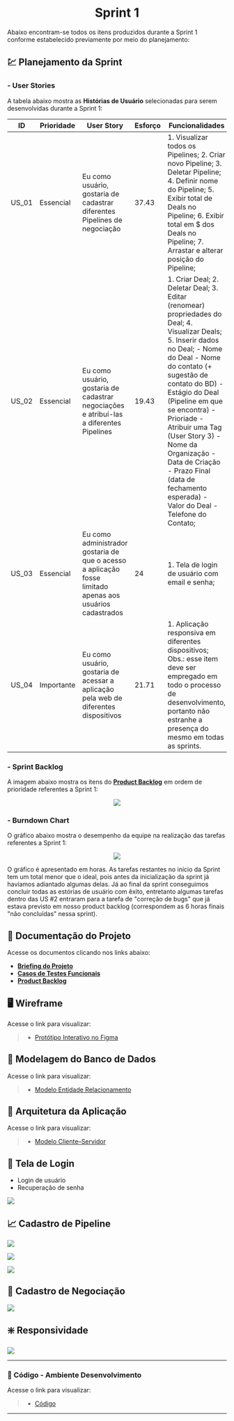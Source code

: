 <h1 align="center"> 
  Sprint 1
</h1>

Abaixo encontram-se todos os itens produzidos durante a Sprint 1 conforme estabelecido previamente por meio do planejamento: 

## 💹 Planejamento da Sprint

### - User Stories

A tabela abaixo mostra as __Histórias de Usuário__ selecionadas para serem desenvolvidas durante a Sprint 1:

| ID     | Prioridade | User Story                       | Esforço                              | Funcionalidades                      |
| -------| ---------- | -------------------------------- | ------------------------------------ | ------------------------------------ |
| US_01  | Essencial  | Eu como usuário, gostaria de cadastrar diferentes Pipelines de negociação | 37.43 | 1. Visualizar todos os Pipelines; 2. Criar novo Pipeline; 3. Deletar Pipeline; 4. Definir nome do Pipeline; 5. Exibir total de Deals no Pipeline; 6. Exibir total em $ dos Deals no Pipeline; 7. Arrastar e alterar posição do Pipeline; | 
| US_02  | Essencial  | Eu como usuário, gostaria de cadastrar negociações e atribuí-las a diferentes Pipelines  | 19.43 | 1. Criar Deal; 2. Deletar Deal; 3. Editar (renomear) propriedades do Deal; 4. Visualizar Deals; 5. Inserir dados no Deal; - Nome do Deal - Nome do contato (+ sugestão de contato do BD) - Estágio do Deal (Pipeline em que se encontra) - Prioriade - Atribuir uma Tag (User Story 3) - Nome da Organização - Data de Criação - Prazo Final (data de fechamento esperada) - Valor do Deal - Telefone do Contato; |
| US_03  | Essencial  | Eu como administrador gostaria de que o acesso a aplicação fosse limitado apenas aos usuários cadastrados | 24 | 1. Tela de login de usuário com email e senha; |
| US_04  | Importante | Eu como usuário, gostaria de acessar a aplicação pela web de diferentes dispositivos | 21.71 | 1. Aplicação responsiva em diferentes dispositivos; Obs.: esse item deve ser empregado em todo o processo de desenvolvimento, portanto não estranhe a presença do mesmo em todas as sprints. |

### - Sprint Backlog

A imagem abaixo mostra os itens do [__Product Backlog__](https://github.com/vinicius-hso/api-sem3-target-crm/blob/Sprint-1/Documentation/product-backlog-target.pdf) em ordem de prioridade referentes a Sprint 1:

<p align="center">
  <img src="https://github.com/vinicius-hso/api-sem3-target-crm/blob/Sprint-1/Documentation/user-story1.jpeg"/></p>

### - Burndown Chart

O gráfico abaixo mostra o desempenho da equipe na realização das tarefas referentes a Sprint 1:

<p align="center">
  <img src="https://github.com/vinicius-hso/api-sem3-target-crm/blob/Sprint-1/Images/Burndown_chart_S1.png"/></p>
  
  O gráfico é apresentado em horas. As tarefas restantes no início da Sprint tem um total menor que o ideal, pois antes da inicialização da sprint já havíamos adiantado algumas delas. Já ao final da sprint conseguimos concluir todas as estórias de usuário com êxito, entretanto algumas tarefas dentro das US #2 entraram para a tarefa de "correção de bugs" que já estava previsto em nosso product backlog (correspondem as 6 horas finais "não concluídas" nessa sprint). 

## 📂 Documentação do Projeto

Acesse os documentos clicando nos links abaixo:

* [__Briefing do Projeto__](https://github.com/vinicius-hso/api-sem3-target-crm/blob/Sprint-1/Documentation/briefing-target.pdf)
* [__Casos de Testes Funcionais__](https://github.com/vinicius-hso/api-sem3-target-crm/blob/Sprint-1/Documentation/Tests%20-%20BDD/testes-realizados.pdf)
* [__Product Backlog__](https://github.com/vinicius-hso/api-sem3-target-crm/blob/Sprint-1/Documentation/product-backlog-target.pdf)

## 🖥️ Wireframe 

Acesse o link para visualizar:

> * [Protótipo Interativo no Figma](https://www.figma.com/proto/9Wjemyb5Fc0einoBG4pciU/API---cluster8?node-id=217%3A1296&scaling=contain&page-id=0%3A1&starting-point-node-id=217%3A1296)

## 🎲 Modelagem do Banco de Dados

Acesse o link para visualizar:

> * [Modelo Entidade Relacionamento](https://github.com/vinicius-hso/api-sem3-target-crm/blob/Sprint-1/Documentation/modelo-l%C3%B3gico-relacional.jpeg)


## 📐 Arquitetura da Aplicação

Acesse o link para visualizar:

> * [Modelo Cliente–Servidor](https://github.com/vinicius-hso/api-sem3-target-crm/blob/Sprint-1/Documentation/arquitetura-da-aplica%C3%A7%C3%A3o.jpeg)
 
## 🔑 Tela de Login

* Login de usuário
* Recuperação de senha

![](https://github.com/vinicius-hso/api-sem3-target-crm/blob/Sprint-1/Documentation/Tests%20-%20BDD/gifs/recuperar-senha.gif)

## 📈 Cadastro de Pipeline

![](https://github.com/vinicius-hso/api-sem3-target-crm/blob/Sprint-1/Documentation/Tests%20-%20BDD/gifs/novo-pipeline.gif)

![](https://github.com/vinicius-hso/api-sem3-target-crm/blob/Sprint-1/Documentation/Tests%20-%20BDD/gifs/deletar-pipeline.gif)

![](https://github.com/vinicius-hso/api-sem3-target-crm/blob/Sprint-1/Documentation/Tests%20-%20BDD/gifs/editar-pipeline.gif)

## 💼 Cadastro de Negociação

![](https://github.com/vinicius-hso/api-sem3-target-crm/blob/Sprint-1/Documentation/Tests%20-%20BDD/gifs/create-deal.gif)

## ❇️ Responsividade

![](https://github.com/vinicius-hso/api-sem3-target-crm/blob/Sprint-1/Documentation/Tests%20-%20BDD/gifs/responsividade.gif)

-------------------------------------------------------------------------------------------------------------------------------------------------------------------

### 📃 Código - Ambiente Desenvolvimento 

Acesse o link para visualizar:

> * [Código](https://github.com/vinicius-hso/api-sem3-target-crm/tree/development)
 
-------------------------------------------------------------------------------------------------------------------------------------------------------------------
